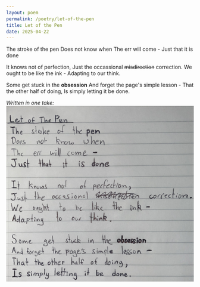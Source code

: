 ```yaml
---
layout: poem
permalink: /poetry/let-of-the-pen
title: Let of the Pen
date: 2025-04-22
---
```

The stroke of the pen
Does not know when
The err will come - 
Just that it is done

It knows not of perfection,
Just the occassional ~~misdirection~~ correction.
We ought to be like the ink - 
Adapting to our think.

Some get stuck in the **obsession**
And forget the page's simple lesson - 
That the other half of doing, 
Is simply letting it be done.

*Written in one take:*
<img src="/assets/images/let-of-the-pen.jpg">